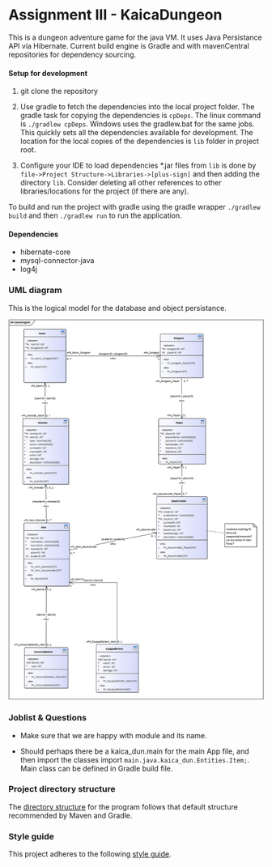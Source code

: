 
# Assignment III - KaicaDungeon
This is a dungeon adventure game for the java VM. It uses Java Persistance API via Hibernate. Current build engine is Gradle and with mavenCentral repositories for dependency sourcing.


#### Setup for development

1) git clone the repository

2) Use gradle to fetch the dependencies into the local project folder. The gradle task for copying the dependencies is `cpDeps`. The linux command is `./gradlew cpDeps`. Windows uses the gradlew.bat for the same jobs. This quickly sets all the dependencies available for development. The location for the local copies of the dependencies is `lib` folder in project root. 

3) Configure your IDE to load dependencies *.jar files from `lib` is done by `file->Project Structure->Libraries->[plus-sign]` and then adding the directory `lib`. Consider deleting all other references to other libraries/locations for the project (if there are any).

To build and run the project with gradle using the gradle wrapper `./gradlew build` and then `./gradlew run` to run the application.


#### Dependencies
* hibernate-core
* mysql-connector-java
* log4j





### UML diagram
This is the logical model for the database and object persistance.

![ . . . ](uml01.png)


### Joblist & Questions

* Make sure that we are happy with module and its name.

* Should perhaps there be a kaica_dun.main for the main App file, and then import the classes import `main.java.kaica_dun.Entities.Item;`. Main class can be defined in Gradle build file.



### Project directory structure
The [directory structure](https://maven.apache.org/guides/introduction/introduction-to-the-standard-directory-layout.html) for the program follows that default structure recommended by Maven and Gradle.

### Style guide
This project adheres to the following [style guide](https://github.com/weleoka/myJavaStyleGuide).




